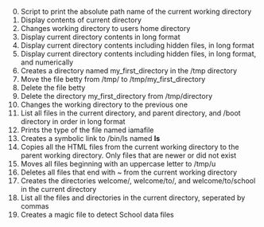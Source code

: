 0. Script to print the absolute path name of the current working directory
1. Display contents of current directory
2. Changes working directory to users home directory 
3. Display current directory contents in long format 
4. Display current directory contents including hidden files, in long format
5. Display current directory contents including hidden files, in long format, and numerically
6. Creates a directory named my_first_directory in the /tmp directory
7. Move the file betty from /tmp/ to /tmp/my_first_directory
8. Delete the file betty 
9. Delete the directory my_first_directory from /tmp/directory
10. Changes the working directory to the previous one 
11. List all files in the current directory, and parent directory, and /boot directory in order in long format
12. Prints the type of the file named iamafile
13. Creates a symbolic link to /bin/ls named __ls__
14. Copies all the HTML files from the current working directory to the parent working directory. Only files that are newer or did not exist
15. Moves all files beginning with an uppercase letter to /tmp/u
16. Deletes all files that end with ~ from the current working directory 
17. Creates the directories welcome/, welcome/to/, and welcome/to/school in the current directory
18. List all the files and directories in the current directory, seperated by commas 
19. Creates a magic file to detect School data files 
